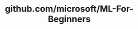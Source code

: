 ---
layout: post
title: github.com/microsoft/ML-For-Beginners
categories: link
tags: [انگلیسی, برنامه‌نویسی]
---